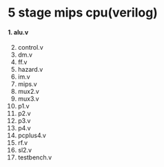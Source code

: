 # 5 stage mips cpu(verilog)
#### 1. alu.v
2. control.v
3. dm.v
4. ff.v
5. hazard.v
6. im.v
7. mips.v
8. mux2.v
9. mux3.v
10. p1.v
11. p2.v
12. p3.v
13. p4.v
14. pcplus4.v
15. rf.v
16. sl2.v
17. testbench.v 
<!--stackedit_data:
eyJoaXN0b3J5IjpbLTE5MTUxMTE4MTldfQ==
-->